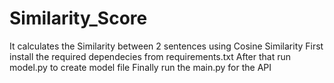 # Similarity_Score
It calculates the Similarity between 2 sentences using Cosine Similarity
First install the required dependecies from requirements.txt
After that run model.py to create model file
Finally run the main.py for the API 
